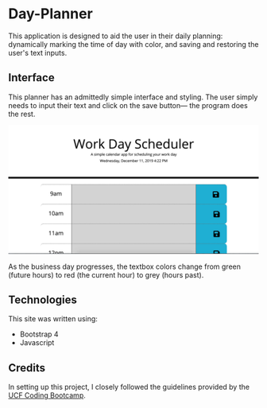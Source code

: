 # Day-Planner

This application is designed to aid the user in their daily planning: dynamically marking the time of day with color, and saving and restoring the user's text inputs.

## Interface
This planner has an admittedly simple interface and styling. The user simply needs to input their text and click on the save button— the program does the rest.

![UI of the Planner](assets/plannerPic.png "Top of the Planner Page")

As the business day progresses, the textbox colors change from green (future hours) to red (the current hour) to grey (hours past).

## Technologies

This site was written using:
* Bootstrap 4
* Javascript

## Credits

In setting up this project, I closely followed the guidelines provided by the [UCF Coding Bootcamp](https://github.com/UCF-Coding-Boot-Camp/UCF-ORL-FSF-FT-11-2019-U-C).